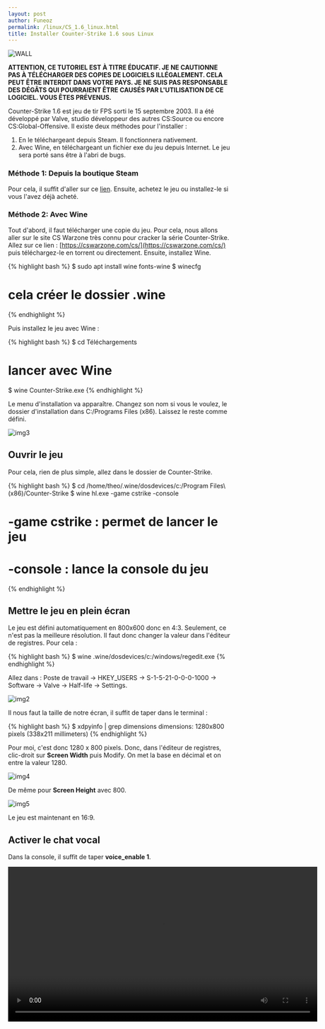 ```yaml
---
layout: post
author: Funeoz
permalink: /linux/CS_1.6_linux.html
title: Installer Counter-Strike 1.6 sous Linux
---
```


![WALL](/techlovers/assets/image1cs16.jpg)

**ATTENTION, CE TUTORIEL EST À TITRE ÉDUCATIF. JE NE CAUTIONNE PAS À TÉLÉCHARGER DES COPIES DE LOGICIELS ILLÉGALEMENT. CELA PEUT ÊTRE INTERDIT DANS VOTRE PAYS. JE NE SUIS PAS RESPONSABLE DES DÉGÂTS QUI POURRAIENT ÊTRE CAUSÉS PAR L'UTILISATION DE CE LOGICIEL. VOUS ÊTES PRÉVENUS.**

Counter-Strike 1.6 est jeu de tir FPS sorti le 15 septembre 2003. Il a été développé par Valve, studio développeur des autres CS:Source ou encore CS:Global-Offensive. Il existe deux méthodes pour l'installer :

1. En le téléchargeant depuis Steam. Il fonctionnera nativement. 
2. Avec Wine, en téléchargeant un fichier exe du jeu depuis Internet. Le jeu sera porté sans être à l'abri de bugs.

### Méthode 1: Depuis la boutique Steam

Pour cela, il suffit d'aller sur ce [lien](https://store.steampowered.com/app/10/CounterStrike/). Ensuite, achetez le jeu ou installez-le si vous l'avez déjà acheté.

### Méthode 2: Avec Wine

Tout d'abord, il faut télécharger une copie du jeu. Pour cela, nous allons aller sur le site CS Warzone très connu pour cracker la série Counter-Strike. Allez sur ce lien : [https://cswarzone.com/cs/](https://cswarzone.com/cs/) puis téléchargez-le en torrent ou directement. Ensuite, installez Wine.

{% highlight bash %}
$ sudo apt install wine fonts-wine
$ winecfg
# cela créer le dossier .wine
{% endhighlight %}

Puis installez le jeu avec Wine :

{% highlight bash %}
$ cd Téléchargements 
# lancer avec Wine
$ wine Counter-Strike.exe
{% endhighlight %}

Le menu d'installation va apparaître. Changez son nom si vous le voulez, le dossier d'installation dans C:/Programs Files (x86). Laissez le reste comme défini. 

![img3](/techlovers/assets/image3cs16.png)

## Ouvrir le jeu

Pour cela, rien de plus simple, allez dans le dossier de Counter-Strike.

{% highlight bash %}
$ cd /home/theo/.wine/dosdevices/c\:/Program Files\ (x86)/Counter-Strike
$ wine hl.exe -game cstrike -console
# -game cstrike : permet de lancer le jeu
# -console : lance la console du jeu
{% endhighlight %}

## Mettre le jeu en plein écran

Le jeu est défini automatiquement en 800x600 donc en 4:3. Seulement, ce n'est pas la meilleure résolution. Il faut donc changer la valeur dans l'éditeur de registres. Pour cela :

{% highlight bash %}
$ wine .wine/dosdevices/c\:/windows/regedit.exe
{% endhighlight %}

Allez dans : Poste de travail -> HKEY_USERS -> S-1-5-21-0-0-0-1000 -> Software -> Valve -> Half-life -> Settings. 

![img2](/techlovers/assets/image2cs16.png)

Il nous faut la taille de notre écran, il suffit de taper dans le terminal :

{% highlight bash %}
$ xdpyinfo | grep dimensions
dimensions:    1280x800 pixels (338x211 millimeters)
{% endhighlight %}

Pour moi, c'est donc 1280 x 800 pixels. Donc, dans l'éditeur de registres, clic-droit sur **Screen Width** puis Modify. On met la base en décimal et on entre la valeur 1280.

![img4](/techlovers/assets/image4cs16.png)

De même pour **Screen Height** avec 800.

![img5](/techlovers/assets/image5cs16.png)

Le jeu est maintenant en 16:9. 

## Activer le chat vocal

Dans la console, il suffit de taper **voice_enable 1**.

<video width="700" height="auto" controls> <source src="{{ site.baseurl }}/assets/cs16.mp4" type="video/mp4"> 
</video>










